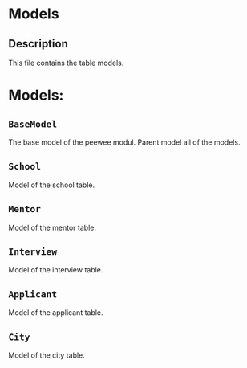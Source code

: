 # Models

## Description
This file contains the table models.


# Models:
## ```BaseModel```
The base model of the peewee modul. Parent model all of the models.
## ```School```
Model of the school table.
## ```Mentor```
Model of the mentor table.
## ```Interview```
Model of the interview table.
## ```Applicant```
Model of the applicant table.
## ```City```
Model of the city table.